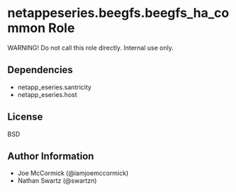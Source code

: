 # netappeseries.beegfs.beegfs_ha_common Role

WARNING! Do not call this role directly. Internal use only.


## Dependencies

- netapp_eseries.santricity
- netapp_eseries.host


## License

BSD


## Author Information

- Joe McCormick (@iamjoemccormick)
- Nathan Swartz (@swartzn)
